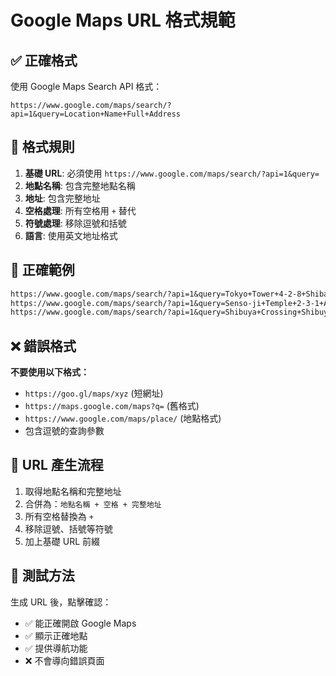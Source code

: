 # Google Maps URL 格式規範

## ✅ 正確格式

使用 Google Maps Search API 格式：
```
https://www.google.com/maps/search/?api=1&query=Location+Name+Full+Address
```

## 📝 格式規則

1. **基礎 URL**: 必須使用 `https://www.google.com/maps/search/?api=1&query=`
2. **地點名稱**: 包含完整地點名稱
3. **地址**: 包含完整地址
4. **空格處理**: 所有空格用 `+` 替代
5. **符號處理**: 移除逗號和括號
6. **語言**: 使用英文地址格式

## 🎯 正確範例

```markdown
https://www.google.com/maps/search/?api=1&query=Tokyo+Tower+4-2-8+Shibakoen+Minato+City+Tokyo+Japan
https://www.google.com/maps/search/?api=1&query=Senso-ji+Temple+2-3-1+Asakusa+Taito+City+Tokyo+Japan
https://www.google.com/maps/search/?api=1&query=Shibuya+Crossing+Shibuya+City+Tokyo+Japan
```

## ❌ 錯誤格式

**不要使用以下格式：**
- `https://goo.gl/maps/xyz` (短網址)
- `https://maps.google.com/maps?q=` (舊格式)
- `https://www.google.com/maps/place/` (地點格式)
- 包含逗號的查詢參數

## 🔧 URL 產生流程

1. 取得地點名稱和完整地址
2. 合併為：`地點名稱 + 空格 + 完整地址`
3. 所有空格替換為 `+`
4. 移除逗號、括號等符號
5. 加上基礎 URL 前綴

## 📱 測試方法

生成 URL 後，點擊確認：
- ✅ 能正確開啟 Google Maps
- ✅ 顯示正確地點
- ✅ 提供導航功能
- ❌ 不會導向錯誤頁面